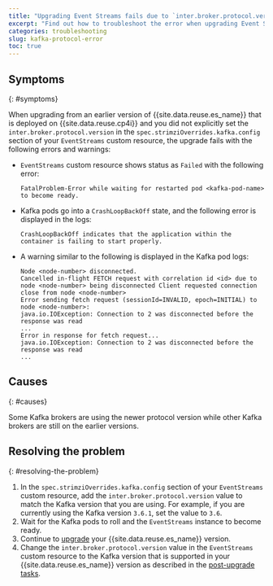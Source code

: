```yaml
---
title: "Upgrading Event Streams fails due to `inter.broker.protocol.version` mismatch"
excerpt: "Find out how to troubleshoot the error when upgrading Event Streams on IBM Cloud Pak for Integration deployments."
categories: troubleshooting
slug: kafka-protocol-error
toc: true
---
```


## Symptoms
{: #symptoms}

When upgrading from an earlier version of {{site.data.reuse.es_name}} that is deployed on {{site.data.reuse.cp4i}} and you did not explicitly set the `inter.broker.protocol.version` in the `spec.strimziOverrides.kafka.config` section of your `EventStreams` custom resource, the upgrade fails with the following errors and warnings:


- `EventStreams` custom resource shows status as `Failed` with the following error:

  ```shell
  FatalProblem-Error while waiting for restarted pod <kafka-pod-name> to become ready.
  ```

- Kafka pods go into a `CrashLoopBackOff` state, and the following error is displayed in the logs:

  ```shell
  CrashLoopBackOff indicates that the application within the container is failing to start properly.
  ```

- A warning similar to the following is displayed in the Kafka pod logs:

  ```shell
  Node <node-number> disconnected. 
  Cancelled in-flight FETCH request with correlation id <id> due to node <node-number> being disconnected Client requested connection close from node <node-number>
  Error sending fetch request (sessionId=INVALID, epoch=INITIAL) to node <node-number>: 
  java.io.IOException: Connection to 2 was disconnected before the response was read
  ...
  Error in response for fetch request...
  java.io.IOException: Connection to 2 was disconnected before the response was read
  ...
  ```

## Causes
{: #causes}

Some Kafka brokers are using the newer protocol version while other Kafka brokers are still on the earlier versions.

## Resolving the problem
{: #resolving-the-problem}

1. In the `spec.strimziOverrides.kafka.config` section of your `EventStreams` custom resource, add the `inter.broker.protocol.version` value to match the Kafka version that you are using. For example, if you are currently using the Kafka version `3.6.1`, set the value to `3.6`.
1. Wait for the Kafka pods to roll and the `EventStreams` instance to become ready.
1. Continue to [upgrade](../../installing/upgrading/) your {{site.data.reuse.es_name}} version.
1. Change the `inter.broker.protocol.version` value in the `EventStreams` custom resource to the Kafka version that is supported in your {{site.data.reuse.es_name}} version as described in the [post-upgrade tasks](../../installing/upgrading/#upgrade-the-kafka-broker-protocol-version).
